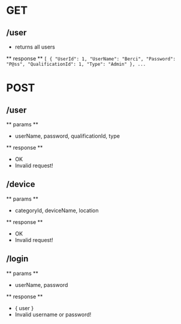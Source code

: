 # GET 

## /user
- returns all users

** response **
`
[
  {
    "UserId": 1,
    "UserName": "Berci",
    "Password": "P@ss",
    "QualificationId": 1,
    "Type": "Admin"
  },
  ...
`


# POST

## /user
** params **
- userName, password, qualificationId, type

** response **
 - OK
 - Invalid request!

## /device
** params **
 - categoryId, deviceName, location

** response **
 - OK
 - Invalid request!

 ## /login
 ** params **
  - userName, password

** response **
 - { user }
 - Invalid username or password!